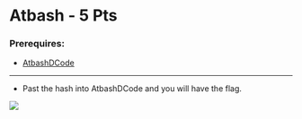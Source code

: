 # Atbash - 5 Pts

### Prerequires:

- <a href="https://www.dcode.fr/chiffre-atbash" rel="nofollow">AtbashDCode</a>

-----------------

- Past the hash into AtbashDCode and you will have the flag.

<img src="https://cdn.discordapp.com/attachments/862667483709440010/862671695369338880/unknown.png">
